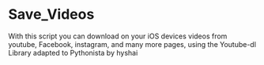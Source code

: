 # Save_Videos
With this script you can download on your iOS devices videos from youtube, Facebook, instagram, and many more pages, using the Youtube-dl Library adapted to Pythonista by hyshai
